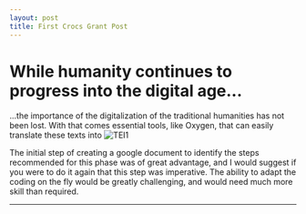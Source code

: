 ```yaml
---
layout: post
title: First Crocs Grant Post
---
```


# While humanity continues to progress into the digital age...

...the importance of the digitalization of the traditional humanities has not been lost. With that comes essential tools, like Oxygen, that can easily translate these texts into 
![TEI1](https://NicholasBranch.github.io/NicholasBranch/images/TEI1.PNG)

The initial step of creating a google document to identify the steps recommended for this phase was of great advantage, and I would suggest if you were to do it again that this step was imperative. The ability to adapt the coding on the fly would be greatly challenging, and would need much more skill than required.





---

